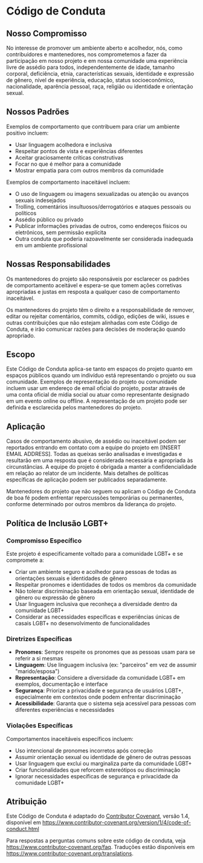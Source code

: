 # Código de Conduta

## Nosso Compromisso

No interesse de promover um ambiente aberto e acolhedor, nós, como contribuidores e mantenedores, nos comprometemos a fazer da participação em nosso projeto e em nossa comunidade uma experiência livre de assédio para todos, independentemente de idade, tamanho corporal, deficiência, etnia, características sexuais, identidade e expressão de gênero, nível de experiência, educação, status socioeconômico, nacionalidade, aparência pessoal, raça, religião ou identidade e orientação sexual.

## Nossos Padrões

Exemplos de comportamento que contribuem para criar um ambiente positivo incluem:

* Usar linguagem acolhedora e inclusiva
* Respeitar pontos de vista e experiências diferentes
* Aceitar graciosamente críticas construtivas
* Focar no que é melhor para a comunidade
* Mostrar empatia para com outros membros da comunidade

Exemplos de comportamento inaceitável incluem:

* O uso de linguagem ou imagens sexualizadas ou atenção ou avanços sexuais indesejados
* Trolling, comentários insultuosos/derrogatórios e ataques pessoais ou políticos
* Assédio público ou privado
* Publicar informações privadas de outros, como endereços físicos ou eletrônicos, sem permissão explícita
* Outra conduta que poderia razoavelmente ser considerada inadequada em um ambiente profissional

## Nossas Responsabilidades

Os mantenedores do projeto são responsáveis por esclarecer os padrões de comportamento aceitável e espera-se que tomem ações corretivas apropriadas e justas em resposta a qualquer caso de comportamento inaceitável.

Os mantenedores do projeto têm o direito e a responsabilidade de remover, editar ou rejeitar comentários, commits, código, edições de wiki, issues e outras contribuições que não estejam alinhadas com este Código de Conduta, e irão comunicar razões para decisões de moderação quando apropriado.

## Escopo

Este Código de Conduta aplica-se tanto em espaços do projeto quanto em espaços públicos quando um indivíduo está representando o projeto ou sua comunidade. Exemplos de representação do projeto ou comunidade incluem usar um endereço de email oficial do projeto, postar através de uma conta oficial de mídia social ou atuar como representante designado em um evento online ou offline. A representação de um projeto pode ser definida e esclarecida pelos mantenedores do projeto.

## Aplicação

Casos de comportamento abusivo, de assédio ou inaceitável podem ser reportados entrando em contato com a equipe do projeto em [INSERT EMAIL ADDRESS]. Todas as queixas serão analisadas e investigadas e resultarão em uma resposta que é considerada necessária e apropriada às circunstâncias. A equipe do projeto é obrigada a manter a confidencialidade em relação ao relator de um incidente. Mais detalhes de políticas específicas de aplicação podem ser publicados separadamente.

Mantenedores do projeto que não seguem ou aplicam o Código de Conduta de boa fé podem enfrentar repercussões temporárias ou permanentes, conforme determinado por outros membros da liderança do projeto.

## Política de Inclusão LGBT+

### Compromisso Específico

Este projeto é especificamente voltado para a comunidade LGBT+ e se compromete a:

* Criar um ambiente seguro e acolhedor para pessoas de todas as orientações sexuais e identidades de gênero
* Respeitar pronomes e identidades de todos os membros da comunidade
* Não tolerar discriminação baseada em orientação sexual, identidade de gênero ou expressão de gênero
* Usar linguagem inclusiva que reconheça a diversidade dentro da comunidade LGBT+
* Considerar as necessidades específicas e experiências únicas de casais LGBT+ no desenvolvimento de funcionalidades

### Diretrizes Específicas

* **Pronomes**: Sempre respeite os pronomes que as pessoas usam para se referir a si mesmas
* **Linguagem**: Use linguagem inclusiva (ex: "parceiros" em vez de assumir "marido/esposa")
* **Representação**: Considere a diversidade da comunidade LGBT+ em exemplos, documentação e interface
* **Segurança**: Priorize a privacidade e segurança de usuários LGBT+, especialmente em contextos onde podem enfrentar discriminação
* **Acessibilidade**: Garanta que o sistema seja acessível para pessoas com diferentes experiências e necessidades

### Violações Específicas

Comportamentos inaceitáveis específicos incluem:

* Uso intencional de pronomes incorretos após correção
* Assumir orientação sexual ou identidade de gênero de outras pessoas
* Usar linguagem que exclui ou marginaliza parte da comunidade LGBT+
* Criar funcionalidades que reforcem estereótipos ou discriminação
* Ignorar necessidades específicas de segurança e privacidade da comunidade LGBT+

## Atribuição

Este Código de Conduta é adaptado do [Contributor Covenant][homepage], versão 1.4, disponível em https://www.contributor-covenant.org/version/1/4/code-of-conduct.html

[homepage]: https://www.contributor-covenant.org

Para respostas a perguntas comuns sobre este código de conduta, veja https://www.contributor-covenant.org/faq. Traduções estão disponíveis em https://www.contributor-covenant.org/translations.
